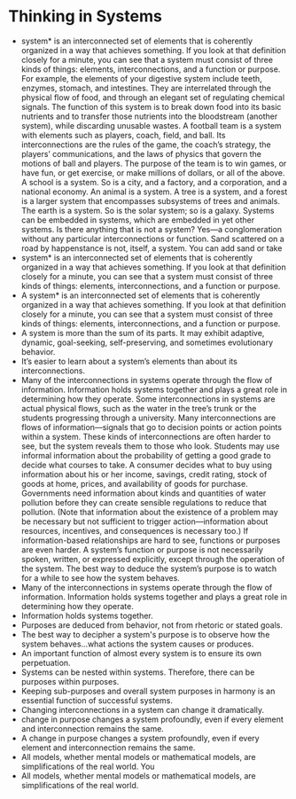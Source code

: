 # Thinking in Systems
- system* is an interconnected set of elements that is coherently organized in a way that achieves something. If you look at that definition closely for a minute, you can see that a system must consist of three kinds of things: elements, interconnections, and a function or purpose. For example, the elements of your digestive system include teeth, enzymes, stomach, and intestines. They are interrelated through the physical flow of food, and through an elegant set of regulating chemical signals. The function of this system is to break down food into its basic nutrients and to transfer those nutrients into the bloodstream (another system), while discarding unusable wastes. A football team is a system with elements such as players, coach, field, and ball. Its interconnections are the rules of the game, the coach’s strategy, the players’ communications, and the laws of physics that govern the motions of ball and players. The purpose of the team is to win games, or have fun, or get exercise, or make millions of dollars, or all of the above. A school is a system. So is a city, and a factory, and a corporation, and a national economy. An animal is a system. A tree is a system, and a forest is a larger system that encompasses subsystems of trees and animals. The earth is a system. So is the solar system; so is a galaxy. Systems can be embedded in systems, which are embedded in yet other systems. Is there anything that is not a system? Yes—a conglomeration without any particular interconnections or function. Sand scattered on a road by happenstance is not, itself, a system. You can add sand or take
- system* is an interconnected set of elements that is coherently organized in a way that achieves something. If you look at that definition closely for a minute, you can see that a system must consist of three kinds of things: elements, interconnections, and a function or purpose.
- A system* is an interconnected set of elements that is coherently organized in a way that achieves something. If you look at that definition closely for a minute, you can see that a system must consist of three kinds of things: elements, interconnections, and a function or purpose.
- A system is more than the sum of its parts. It may exhibit adaptive, dynamic, goal-seeking, self-preserving, and sometimes evolutionary behavior.
- It’s easier to learn about a system’s elements than about its interconnections.
- Many of the interconnections in systems operate through the flow of information. Information holds systems together and plays a great role in determining how they operate. Some interconnections in systems are actual physical flows, such as the water in the tree’s trunk or the students progressing through a university. Many interconnections are flows of information—signals that go to decision points or action points within a system. These kinds of interconnections are often harder to see, but the system reveals them to those who look. Students may use informal information about the probability of getting a good grade to decide what courses to take. A consumer decides what to buy using information about his or her income, savings, credit rating, stock of goods at home, prices, and availability of goods for purchase. Governments need information about kinds and quantities of water pollution before they can create sensible regulations to reduce that pollution. (Note that information about the existence of a problem may be necessary but not sufficient to trigger action—information about resources, incentives, and consequences is necessary too.) If information-based relationships are hard to see, functions or purposes are even harder. A system’s function or purpose is not necessarily spoken, written, or expressed explicitly, except through the operation of the system. The best way to deduce the system’s purpose is to watch for a while to see how the system behaves.
- Many of the interconnections in systems operate through the flow of information. Information holds systems together and plays a great role in determining how they operate.
- Information holds systems together.
- Purposes are deduced from behavior, not from rhetoric or stated goals.
- The best way to decipher a system's purpose is to observe how the system behaves...what actions the system causes or produces.
- An important function of almost every system is to ensure its own perpetuation.
- Systems can be nested within systems. Therefore, there can be purposes within purposes.
- Keeping sub-purposes and overall system purposes in harmony is an essential function of successful systems.
- Changing interconnections in a system can change it dramatically.
- change in purpose changes a system profoundly, even if every element and interconnection remains the same.
- A change in purpose changes a system profoundly, even if every element and interconnection remains the same.
- All models, whether mental models or mathematical models, are simplifications of the real world. You
- All models, whether mental models or mathematical models, are simplifications of the real world.
